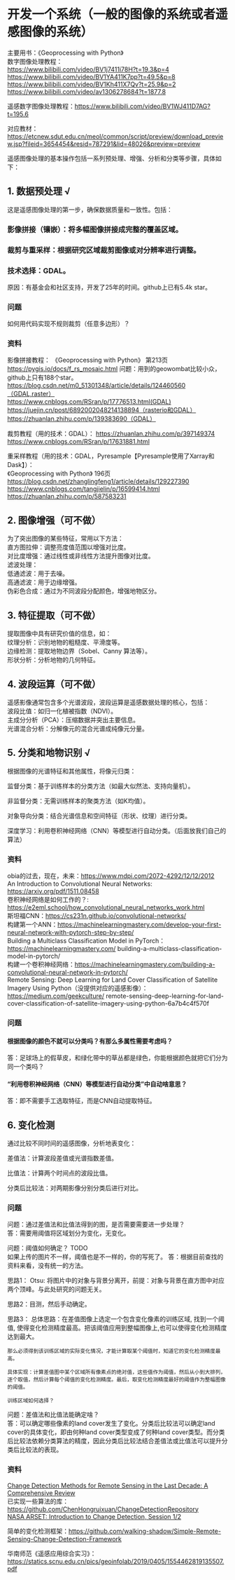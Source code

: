 # 开发一个系统（一般的图像的系统或者遥感图像的系统）
主要用书：《Geoprocessing with Python》  
数字图像处理教程：  
https://www.bilibili.com/video/BV1j7411i78H?t=19.3&p=4  
https://www.bilibili.com/video/BV1YA411K7pp?t=49.5&p=8  
https://www.bilibili.com/video/BV1Kh411X7Qv?t=25.9&p=2  
https://www.bilibili.com/video/av1306278684?t=1877.8  

遥感数字图像处理教程：https://www.bilibili.com/video/BV1WJ411D7AG?t=195.6

对应教材：
https://etcnew.sdut.edu.cn/meol/common/script/preview/download_preview.jsp?fileid=3654454&resid=787291&lid=48026&preview=preview


遥感图像处理的基本操作包括一系列预处理、增强、分析和分类等步骤，具体如下：

## 1. 数据预处理 √
这是遥感图像处理的第一步，确保数据质量和一致性。包括：  

### 影像拼接（镶嵌）：将多幅图像拼接成完整的覆盖区域。  

### 裁剪与重采样：根据研究区域裁剪图像或对分辨率进行调整。

### 技术选择：GDAL。  
原因：有基金会和社区支持，开发了25年的时间。github上已有5.4k star。

### 问题
如何用代码实现不规则裁剪（任意多边形）？

### 资料
影像拼接教程：
    《Geoprocessing with Python》 第213页  
    https://pygis.io/docs/f_rs_mosaic.html  问题：用到的geowombat比较小众，github上只有188个star。  
    https://blog.csdn.net/m0_51301348/article/details/124460560（GDAL,raster）  
    https://www.cnblogs.com/RSran/p/17776513.html(GDAL)  
    https://juejin.cn/post/6892002048214138894（rasterio和GDAL）  
    https://zhuanlan.zhihu.com/p/139383690（GDAL）

裁剪教程（用的技术：GDAL）：
    https://zhuanlan.zhihu.com/p/397149374  
    https://www.cnblogs.com/RSran/p/17631881.html  

重采样教程（用的技术：GDAL，Pyresample【Pyresample使用了Xarray和Dask】）：  
    《Geoprocessing with Python》 196页  
    https://blog.csdn.net/zhanglingfeng1/article/details/129227390  
    https://www.cnblogs.com/tangjielin/p/16599414.html  
    https://zhuanlan.zhihu.com/p/587583231

## 2. 图像增强（可不做）
为了突出图像的某些特征，常用以下方法：  
直方图拉伸：调整亮度值范围以增强对比度。  
对比度增强：通过线性或非线性方法提升图像对比度。  
滤波处理：  
低通滤波：用于去噪。  
高通滤波：用于边缘增强。  
伪彩色合成：通过为不同波段分配颜色，增强地物区分。  

## 3. 特征提取（可不做）
提取图像中具有研究价值的信息，如：  
纹理分析：识别地物的粗糙度、平滑度等。  
边缘检测：提取地物边界（Sobel、Canny 算法等）。  
形状分析：分析地物的几何特征。  

## 4. 波段运算（可不做）
遥感影像通常包含多个光谱波段，波段运算是遥感数据处理的核心，包括：  
波段比值：如归一化植被指数（NDVI）。  
主成分分析（PCA）：压缩数据并突出主要信息。  
光谱混合分析：分解像元的混合光谱成纯像元分量。

## 5. 分类和地物识别 √

根据图像的光谱特征和其他属性，将像元归类：  

监督分类：基于训练样本的分类方法（如最大似然法、支持向量机）。  

非监督分类：无需训练样本的聚类方法（如K均值）。  

对象导向分类：结合光谱信息和空间特征（形状、纹理）进行分类。  

深度学习：利用卷积神经网络（CNN）等模型进行自动分类。（后面放我们自己的算法）  


### 资料
obia的过去，现在，未来：https://www.mdpi.com/2072-4292/12/12/2012  
An Introduction to Convolutional Neural Networks: https://arxiv.org/pdf/1511.08458  
卷积神经网络是如何工作的？: https://e2eml.school/how_convolutional_neural_networks_work.html  
斯坦福CNN：https://cs231n.github.io/convolutional-networks/  
构建第一个ANN：https://machinelearningmastery.com/develop-your-first-neural-network-with-pytorch-step-by-step/  
Building a Multiclass Classification Model in PyTorch：https://machinelearningmastery.com/  building-a-multiclass-classification-model-in-pytorch/  
构建一个卷积神经网络：https://machinelearningmastery.com/building-a-convolutional-neural-network-in-pytorch/  
Remote Sensing: Deep Learning for Land Cover Classification of Satellite Imagery Using Python（没提供对应的遥感影像）：https://medium.com/geekculture/  remote-sensing-deep-learning-for-land-cover-classification-of-satellite-imagery-using-python-6a7b4c4f570f  


### 问题
#### 根据图像的颜色不就可以分类吗？有那么多属性需要考虑吗？
答：足球场上的假草皮，和绿化带中的草丛都是绿色，你能根据颜色就把它们分为同一个类吗？

#### “利用卷积神经网络（CNN）等模型进行自动分类”中自动啥意思？
答：即不需要手工选取特征，而是CNN自动提取特征。 


## 6. 变化检测
通过比较不同时间的遥感图像，分析地表变化：  

差值法：计算波段差值或光谱指数差值。  

比值法：计算两个时间点的波段比值。  

分类后比较法：对两期影像分别分类后进行对比。  

### 问题

问题：通过差值法和比值法得到的图，是否需要需要进一步处理？  
答：需要用阈值将区域划分为变化，无变化。  

问题：阈值如何确定？  TODO  
如果上传的图片不一样，阈值也是不一样的，你的写死了。
答：根据目前查找的资料来看，没有统一的方法。  

思路1： Otsu: 将图片中的对象与背景分离开，前提：对象与背景在直方图中对应两个顶峰。与此处研究的问题无关。

思路2：目测，然后手动确定。

思路3：
    总体思路：在差值图像上选定一个包含变化像素的训练区域, 找到一个阈值, 使得变化检测精度最高。把该阈值应用到整幅图像上,也可以使得变化检测精度达到最大。

    那么必须得到该训练区域的实际变化情况，才能计算取某个阈值时，知道它的变化检测精度最高。

    具体实现：计算差值图中某个区域所有像素点的绝对值，这些值作为阈值，然后从小到大排列，逐个取值，然后计算每个阈值的变化检测精度。最后，取变化检测精度最好的阈值作为整幅图像的阈值。

    训练区域如何选择？

问题：差值法和比值法能确定啥？  
答：可以确定哪些像素的land cover发生了变化。分类后比较法可以确定land cover的具体变化，即由何种land cover类型变成了何种land cover类型。而分类后比较法依赖分类算法的精度，因此分类后比较法结合差值法或比值法可以提升分类后比较法的表现。


### 资料
[Change Detection Methods for Remote Sensing in the Last Decade: A Comprehensive Review](https://www.mdpi.com/2072-4292/16/13/2355)  
已实现一些算法的库：https://github.com/ChenHongruixuan/ChangeDetectionRepository  
[NASA ARSET: Introduction to Change Detection, Session 1/2](https://youtu.be/du0fPyiZrpk?si=X4OuQr6fvk1_07pK)

简单的变化检测框架：https://github.com/walking-shadow/Simple-Remote-Sensing-Change-Detection-Framework  

华南师范《遥感应用综合实习》：
https://statics.scnu.edu.cn/pics/geoinfolab/2019/0405/1554462819135507.pdf  